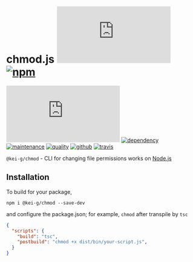 # chmod.js [![license][license-image]][license-url] [![npm][npm-image]][npm-url]

[![coverage][nyc-cov-image]][github-url] [![dependency][depencency-image]][dependency-url] [![maintenance][maintenance-image]][npmsio-url] [![quality][quality-image]][npmsio-url] [![github][github-test-image]][github-test-url] [![travis][travis-image]][travis-url]

`@kei-g/chmod` - CLI for changing file permissions works on [Node.js](https://nodejs.org/)

## Installation

To build for your package,

```shell
npm i @kei-g/chmod --save-dev
```

and configure the package.json; for example, `chmod` after transpile by `tsc`

```json
{
  "scripts": {
    "build": "tsc",
    "postbuild": "chmod +x dist/bin/your-script.js",
  }
}
```

[depencency-image]:https://img.shields.io/librariesio/release/npm/@kei-g/chmod?logo=nodedotjs
[dependency-url]:https://npmjs.com/package/@kei-g/chmod?activeTab=dependencies
[github-test-image]:https://github.com/kei-g/chmod.js/actions/workflows/main.yml/badge.svg?branch=main
[github-test-url]:https://github.com/kei-g/chmod.js/actions/workflows/main.yml
[github-url]:https://github.com/kei-g/chmod.js
[license-image]:https://img.shields.io/github/license/kei-g/chmod.js
[license-url]:https://opensource.org/licenses/BSD-3-Clause
[maintenance-image]:https://img.shields.io/npms-io/maintenance-score/@kei-g/chmod?logo=npm
[npm-image]:https://img.shields.io/npm/v/@kei-g/chmod.svg?logo=npm
[npm-url]:https://npmjs.org/package/@kei-g/chmod
[npmsio-url]:https://npms.io/search?q=%40kei-g%2Fchmod
[nyc-cov-image]:https://img.shields.io/nycrc/kei-g/chmod.js?config=.nycrc.json&label=coverage&logo=mocha
[quality-image]:https://img.shields.io/npms-io/quality-score/@kei-g/chmod?logo=npm
[travis-image]:https://img.shields.io/travis/com/kei-g/chmod.js/main?label=build%20%26%20test&logo=travis
[travis-url]:https://app.travis-ci.com/kei-g/chmod.js
